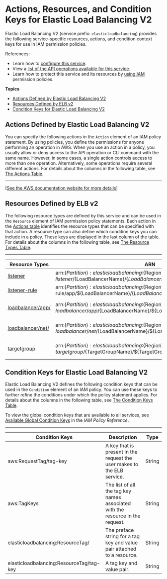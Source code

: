 # Actions, Resources, and Condition Keys for Elastic Load Balancing V2<a name="list_elasticloadbalancingv2"></a>

Elastic Load Balancing V2 \(service prefix: `elasticloadbalancing`\) provides the following service\-specific resources, actions, and condition context keys for use in IAM permission policies\.

References:
+ Learn how to [configure this service](https://docs.aws.amazon.com/elasticloadbalancing/latest/userguide/)\.
+ View a [list of the API operations available for this service](https://docs.aws.amazon.com/elasticloadbalancing/latest/APIReference/)\.
+ Learn how to protect this service and its resources by [using IAM](https://docs.aws.amazon.com/elasticloadbalancing/latest/userguide/load-balancer-authentication-access-control.html) permission policies\.

**Topics**
+ [Actions Defined by Elastic Load Balancing V2](#elasticloadbalancingv2-actions-as-permissions)
+ [Resources Defined by ELB v2](#elasticloadbalancingv2-resources-for-iam-policies)
+ [Condition Keys for Elastic Load Balancing V2](#elasticloadbalancingv2-policy-keys)

## Actions Defined by Elastic Load Balancing V2<a name="elasticloadbalancingv2-actions-as-permissions"></a>

You can specify the following actions in the `Action` element of an IAM policy statement\. By using policies, you define the permissions for anyone performing an operation in AWS\. When you use an action in a policy, you usually allow or deny access to the API operation or CLI command with the same name\. However, in some cases, a single action controls access to more than one operation\. Alternatively, some operations require several different actions\. For details about the columns in the following table, see [The Actions Table](reference_policies_actions-resources-contextkeys.md#actions_table)\.


****  
[\[See the AWS documentation website for more details\]](http://docs.aws.amazon.com/IAM/latest/UserGuide/list_elasticloadbalancingv2.html)

## Resources Defined by ELB v2<a name="elasticloadbalancingv2-resources-for-iam-policies"></a>

The following resource types are defined by this service and can be used in the `Resource` element of IAM permission policy statements\. Each action in the [Actions table](#elasticloadbalancingv2-actions-as-permissions) identifies the resource types that can be specified with that action\. A resource type can also define which condition keys you can include in a policy\. These keys are displayed in the last column of the table\. For details about the columns in the following table, see [The Resource Types Table](reference_policies_actions-resources-contextkeys.md#resources_table)\.


****  

| Resource Types | ARN | Condition Keys | 
| --- | --- | --- | 
|   [ listener ](https://docs.aws.amazon.com/elasticloadbalancing/latest/application/load-balancer-listeners.html)  |  arn:$\{Partition\}:elasticloadbalancing:$\{Region\}:$\{Account\}:listener/$\{LoadBalancerName\}/$\{LoadBalancerId\}/$\{ListenerId\}  |  | 
|   [ listener\-rule ](https://docs.aws.amazon.com/elasticloadbalancing/latest/application/listener-update-rules.html)  |  arn:$\{Partition\}:elasticloadbalancing:$\{Region\}:$\{Account\}:listener\-rule/app/$\{LoadBalancerName\}/$\{LoadBalancerId\}/$\{ListenerId\}/$\{ListenerRuleId\}  |  | 
|   [ loadbalancer/app/ ](https://docs.aws.amazon.com/elasticloadbalancing/latest/application/introduction.html#application-load-balancer-overview)  |  arn:$\{Partition\}:elasticloadbalancing:$\{Region\}:$\{Account\}:loadbalancer/app/$\{LoadBalancerName\}/$\{LoadBalancerId\}  |   [ aws:RequestTag/tag\-key ](#elasticloadbalancingv2-aws_RequestTag_tag-key)   [ aws:TagKeys ](#elasticloadbalancingv2-aws_TagKeys)   [ elasticloadbalancing:ResourceTag/tag\-key ](#elasticloadbalancingv2-elasticloadbalancing_ResourceTag_tag-key)   | 
|   [ loadbalancer/net/ ](https://docs.aws.amazon.com/elasticloadbalancing/latest/network/introduction.html#network-load-balancer-overview)  |  arn:$\{Partition\}:elasticloadbalancing:$\{Region\}:$\{Account\}:loadbalancer/net/$\{LoadBalancerName\}/$\{LoadBalancerId\}  |   [ aws:RequestTag/tag\-key ](#elasticloadbalancingv2-aws_RequestTag_tag-key)   [ aws:TagKeys ](#elasticloadbalancingv2-aws_TagKeys)   [ elasticloadbalancing:ResourceTag/tag\-key ](#elasticloadbalancingv2-elasticloadbalancing_ResourceTag_tag-key)   | 
|   [ targetgroup ](https://docs.aws.amazon.com/elasticloadbalancing/latest/application/load-balancer-target-groups.html)  |  arn:$\{Partition\}:elasticloadbalancing:$\{Region\}:$\{Account\}:targetgroup/$\{TargetGroupName\}/$\{TargetGroupId\}  |   [ aws:RequestTag/tag\-key ](#elasticloadbalancingv2-aws_RequestTag_tag-key)   [ aws:TagKeys ](#elasticloadbalancingv2-aws_TagKeys)   [ elasticloadbalancing:ResourceTag/tag\-key ](#elasticloadbalancingv2-elasticloadbalancing_ResourceTag_tag-key)   | 

## Condition Keys for Elastic Load Balancing V2<a name="elasticloadbalancingv2-policy-keys"></a>

Elastic Load Balancing V2 defines the following condition keys that can be used in the `Condition` element of an IAM policy\. You can use these keys to further refine the conditions under which the policy statement applies\. For details about the columns in the following table, see [The Condition Keys Table](reference_policies_actions-resources-contextkeys.md#context_keys_table)\.

To view the global condition keys that are available to all services, see [Available Global Condition Keys](reference_policies_condition-keys.html#AvailableKeys) in the *IAM Policy Reference*\.


****  

| Condition Keys | Description | Type | 
| --- | --- | --- | 
|   aws:RequestTag/tag\-key  | A key that is present in the request the user makes to the ELB service\. | String | 
|   aws:TagKeys  | The list of all the tag key names associated with the resource in the request\. | String | 
|   elasticloadbalancing:ResourceTag/  | The preface string for a tag key and value pair attached to a resource\. | String | 
|   elasticloadbalancing:ResourceTag/tag\-key  | A tag key and value pair\. | String | 